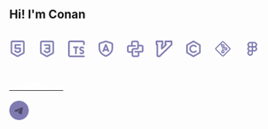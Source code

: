 ## Hi! I'm Conan

<br>

<div align="left">
  <img src="https://raw.githubusercontent.com/gkkconan/gkkconan/752abfed6e4b8585e8672bae1c1f193f98e0be7e/icons/html.svg" height="30" alt="html5"  />
  <img width="15" />
  <img src="https://raw.githubusercontent.com/gkkconan/gkkconan/752abfed6e4b8585e8672bae1c1f193f98e0be7e/icons/css.svg" height="30" alt="css"  />
  <img width="15" />
  <img src="https://raw.githubusercontent.com/gkkconan/gkkconan/752abfed6e4b8585e8672bae1c1f193f98e0be7e/icons/typescript.svg" height="30" alt="typescript"  />
  <img width="15" />
  <img src="https://raw.githubusercontent.com/gkkconan/gkkconan/752abfed6e4b8585e8672bae1c1f193f98e0be7e/icons/angular.svg" height="30" alt="angular"  />
  <img width="15" />
  <img src="https://raw.githubusercontent.com/gkkconan/gkkconan/752abfed6e4b8585e8672bae1c1f193f98e0be7e/icons/python.svg" height="30" alt="python"  />
  <img width="15" />
  <img src="https://raw.githubusercontent.com/gkkconan/gkkconan/752abfed6e4b8585e8672bae1c1f193f98e0be7e/icons/vim.svg" height="30" alt="vim"  />
  <img width="15" />
  <img src="https://raw.githubusercontent.com/gkkconan/gkkconan/752abfed6e4b8585e8672bae1c1f193f98e0be7e/icons/c.svg" height="30" alt="c"  />
  <img width="15" />
  <img src="https://raw.githubusercontent.com/gkkconan/gkkconan/752abfed6e4b8585e8672bae1c1f193f98e0be7e/icons/git.svg" height="30" alt="git logo"  />
  <img width="15" />
  <img src="https://raw.githubusercontent.com/gkkconan/gkkconan/752abfed6e4b8585e8672bae1c1f193f98e0be7e/icons/figma.svg" height="30" alt="figma"  />
</div>

<br>

<div align="left">
  <a href="https://t.me/gkkconan" target="_blank">
      <h3 style="color: white">
          CONTACTS:
      </h3>
    <img src="https://raw.githubusercontent.com/gkkconan/gkkconan/752abfed6e4b8585e8672bae1c1f193f98e0be7e/icons/telegram.svg" height="35" alt="telegram"  />
  </a>
</div>
